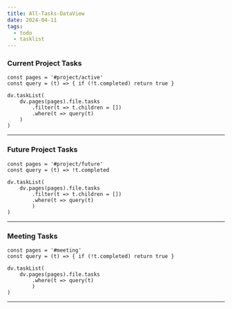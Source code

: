 ```yaml
---
title: All-Tasks-DataView
date: 2024-04-11
tags:
  - todo
  - tasklist
---
```



### Current Project Tasks

```dataviewjs
const pages = '#project/active'
const query = (t) => { if (!t.completed) return true } 

dv.taskList(
	dv.pages(pages).file.tasks
		.filter(t => t.children = [])
		.where(t => query(t)
    )
)
```

---

### Future Project Tasks

```dataviewjs
const pages = '#project/future'
const query = (t) => !t.completed

dv.taskList(
	dv.pages(pages).file.tasks
		.filter(t => t.children = [])
		.where(t => query(t)
		)
)
```

---

### Meeting Tasks
```dataviewjs
const pages = '#meeting'
const query = (t) => { if (!t.completed) return true } 

dv.taskList(
	dv.pages(pages).file.tasks
		.where(t => query(t)
		)
)
```

---